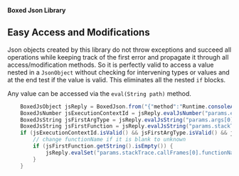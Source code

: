 **Boxed Json Library**

## Easy Access and Modifications

Json objects created by this library do not throw exceptions and succeed all operations while
keeping track of the first error and propagate it through all access/modification methods. So it
is perfectly valid to access a value nested in a `JsonObject` without checking for intervening
types or values and at the end test if the value is valid. This eliminates all the nested `if`
blocks.

Any value can be accessed via the `eval(String path)` method.

```java
    BoxedJsObject jsReply = BoxedJson.from("{"method":"Runtime.consoleAPICalled","params":{"type":"warning","args":[{"type":"string","value":"warning"}],"executionContextId":30,"timestamp":1519047166210.763,"stackTrace":{"callFrames":[{"functionName":"","scriptId":"684","url":"","lineNumber":0,"columnNumber":8}]}}}");
    BoxedJsNumber jsExecutionContextId = jsReply.evalJsNumber("params.executionContextId");
    BoxedJsString jsFirstArgType = jsReply.evalJsString("params.args[0].type");
    BoxedJsString jsFirstFunction = jsReply.evalJsString("params.stackTrace.callFrames[0].functionName");
    if (jsExecutionContextId.isValid() && jsFirstArgType.isValid() && jsFirstFunction.isValid()) {
        // change functionName if it is blank to unknown
        if (jsFirstFunction.getString().isEmpty()) {
            jsReply.evalSet("params.stackTrace.callFrames[0].functionName", "unknown");
        }
    }
```


